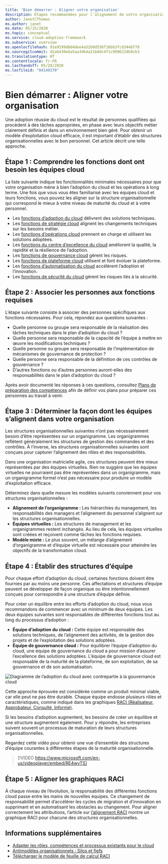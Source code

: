 ```yaml
---
title: 'Bien démarrer : Aligner votre organisation'
description: Étapes recommandées pour l’alignement de votre organisation afin que vous soyez prêt pour une adoption réussie du cloud.
author: JanetCThomas
ms.author: janet
ms.date: 05/15/2020
ms.topic: conceptual
ms.service: cloud-adoption-framework
ms.subservice: overview
ms.openlocfilehash: 91e9199d8d4dee4a52b0d558f16bb3fcd344bf78
ms.sourcegitcommit: d2a6430eba5aa3db4a21b8dc4f1c9996224b9cb3
ms.translationtype: HT
ms.contentlocale: fr-FR
ms.lasthandoff: 05/28/2020
ms.locfileid: "84149370"
---
```

# <a name="get-started-align-your-organization"></a>Bien démarrer : Aligner votre organisation

Une adoption réussie du cloud est le résultat de personnes qualifiées qui procèdent à des tâches appropriées, en phase avec leurs objectifs métier clairement définis et dans un environnement bien géré. Pour obtenir un modèle d’exploitation cloud efficace, il est important d’établir des structures organisationnelles avec le bon personnel. Cet article décrit une telle approche.

## <a name="step-1-understand-the-functions-required-for-successful-cloud-teams"></a>Étape 1 : Comprendre les fonctions dont ont besoin les équipes cloud

La liste suivante indique les fonctionnalités minimales nécessaires pour que votre organisation mène à bien l’adoption du cloud et les opérations à long terme. Une fois que vous vous êtes familiarisé avec les équipes cloud et leurs fonctions, vous pouvez les aligner sur la structure organisationnelle qui correspond le mieux à votre niveau de maturité du cloud et à votre personnel.

- Les [fonctions d’adoption du cloud](../organize/cloud-adoption.md) délivrent des solutions techniques.
- Les [fonctions de stratégie cloud](../organize/cloud-strategy.md) alignent les changements techniques sur les besoins métier.
- Les [fonctions d’opérations cloud](../organize/cloud-operations.md) prennent en charge et utilisent les solutions adoptées.
- Les [fonctions du centre d’excellence du cloud](../organize/cloud-center-of-excellence.md) améliorent la qualité, la rapidité et la résilience de l’adoption.
- Les [fonctions de gouvernance cloud](../organize/cloud-governance.md) gèrent les risques.
- Les [fonctions de plateforme cloud](../organize/cloud-platform.md) utilisent et font évoluer la plateforme.
- Les [fonctions d’automatisation du cloud](../organize/cloud-automation.md) accélèrent l’adoption et l’innovation.
- Les [fonctions de sécurité du cloud](../organize/cloud-security.md) gèrent les risques liés à la sécurité.

## <a name="step-2-map-people-to-the-required-functions"></a>Étape 2 : Associer les personnes aux fonctions requises

L’étape suivante consiste à associer des personnes spécifiques aux fonctions nécessaires. Pour cela, répondez aux questions suivantes :

- Quelle personne ou groupe sera responsable de la réalisation des tâches techniques dans le plan d’adoption du cloud ?
- Quelle personne sera responsable de la capacité de l’équipe à mettre en œuvre les modifications techniques ?
- Quelle personne ou groupe sera responsable de l’implémentation de mécanismes de gouvernance de protection ?
- Quelle personne sera responsable de la définition de ces contrôles de gouvernance ?
- D’autres fonctions ou d’autres personnes auront-elles des responsabilités dans le plan d’adoption du cloud ?

Après avoir documenté les réponses à ces questions, consultez [Plans de préparation des compétences](../plan/adapt-roles-skills-processes.md) afin de définir vos plans pour préparer ces personnes au travail à venir.

## <a name="step-3-determine-how-teams-align-within-your-organization"></a>Étape 3 : Déterminer la façon dont les équipes s’alignent dans votre organisation

Les structures organisationnelles suivantes n’ont pas nécessairement besoin d’être représentées sur un organigramme. Les organigrammes reflètent généralement les structures de gestion des commandes et des contrôles. À l’inverse, les structures organisationnelles suivantes sont conçues pour capturer l’alignement des rôles et des responsabilités.

Dans une organisation matricielle agile, ces structures peuvent être mieux représentées par des équipes virtuelles. Rien ne suggère que les équipes virtuelles ne pourraient pas être représentées dans un organigramme, mais un organigramme formel n’est pas nécessaire pour produire un modèle d’exploitation efficace.

Déterminez dans quelle mesure les modèles suivants conviennent pour vos structures organisationnelles :

- **Alignement de l’organigramme :** Les hiérarchies du management, les responsabilités des managers et l’alignement du personnel s’alignent sur les structures organisationnelles.
- **Équipes virtuelles :** Les structures de management et les organigrammes restent inchangés. Au lieu de cela, les équipes virtuelles sont créées et reçoivent comme tâches les fonctions requises.
- **Modèle mixte :** Le plus souvent, un mélange d’alignement d’organigramme et d’équipe virtuelle est nécessaire pour atteindre les objectifs de la transformation cloud.

## <a name="step-4-establish-team-structures"></a>Étape 4 : Établir des structures d’équipe

Pour chaque effort d’adoption du cloud, certaines fonctions doivent être fournies par au moins une personne. Ces affectations et structures d’équipe peuvent se développer de façon organique ou être intentionnellement conçues pour correspondre à une structure d’équipe définie.

Pour créer un équilibre entre les efforts d’adoption du cloud, nous vous recommandons de commencer avec un minimum de deux équipes. Les deux équipes suivantes sont responsables de différentes fonctions tout au long du processus d’adoption :

- **Équipe d’adoption du cloud :** Cette équipe est responsable des solutions techniques, de l’alignement des activités, de la gestion des projets et de l’exploitation des solutions adoptées.
- **Équipe de gouvernance cloud :** Pour équilibrer l’équipe d’adoption du cloud, une équipe de gouvernance du cloud a pour mission d’assurer l’excellence des solutions adoptées. L’équipe de gouvernance cloud est responsable de la maturité de la plateforme, de son exploitation, de sa gouvernance et de son automatisation.

![Diagramme de l’adoption du cloud avec contrepartie à la gouvernance cloud](../_images/ready/org-ready-best-practice.png)

Cette approche éprouvée est considérée comme un produit minimal viable, car elle peut ne pas être durable. Chaque équipe endosse plusieurs rôles et caractéristiques, comme indiqué dans les graphiques [RACI (Réalisateur, Approbateur, Consulté, Informé)](../organize/raci-alignment.md).

Si les besoins d’adoption augmentent, les besoins de créer un équilibre et une structure augmentent également. Pour y répondre, les entreprises suivent souvent un processus de maturation de leurs structures organisationnelles.

Regardez cette vidéo pour obtenir une vue d’ensemble des structures d’équipe courantes à différentes étapes de la maturité organisationnelle.

> [!VIDEO https://www.microsoft.com/en-us/videoplayer/embed/RE4wvTS]

## <a name="step-5-align-raci-charts"></a>Étape 5 : Aligner les graphiques RACI

À chaque niveau de l’évolution, la responsabilité des différentes fonctions cloud passe entre les mains de nouvelles équipes. Ce changement de responsabilité permet d’accélérer les cycles de migration et d’innovation en supprimant et en automatisant les obstacles au changement. Pour aligner correctement les attributions, l’article sur [l’alignement RACI](../organize/raci-alignment.md) montre un graphique RACI pour chacune des structures organisationnelles.

## <a name="additional-information"></a>Informations supplémentaires

- [Adapter les rôles, compétences et processus existants pour le cloud](../plan/adapt-roles-skills-processes.md)
- [Antimodèles organisationnels : Silos et fiefs](../organize/fiefdoms-silos.md)
- [Télécharger le modèle de feuille de calcul RACI](https://archcenter.blob.core.windows.net/cdn/fusion/management/raci-template.xlsx)
